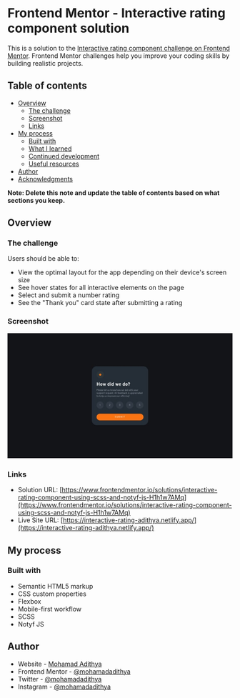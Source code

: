 # Frontend Mentor - Interactive rating component solution

This is a solution to the [Interactive rating component challenge on Frontend Mentor](https://www.frontendmentor.io/challenges/interactive-rating-component-koxpeBUmI). Frontend Mentor challenges help you improve your coding skills by building realistic projects. 

## Table of contents

- [Overview](#overview)
  - [The challenge](#the-challenge)
  - [Screenshot](#screenshot)
  - [Links](#links)
- [My process](#my-process)
  - [Built with](#built-with)
  - [What I learned](#what-i-learned)
  - [Continued development](#continued-development)
  - [Useful resources](#useful-resources)
- [Author](#author)
- [Acknowledgments](#acknowledgments)

**Note: Delete this note and update the table of contents based on what sections you keep.**

## Overview

### The challenge

Users should be able to:

- View the optimal layout for the app depending on their device's screen size
- See hover states for all interactive elements on the page
- Select and submit a number rating
- See the "Thank you" card state after submitting a rating

### Screenshot

![](./screenshot.jpg)

### Links

- Solution URL: [https://www.frontendmentor.io/solutions/interactive-rating-component-using-scss-and-notyf-js-H1h1w7AMq](https://www.frontendmentor.io/solutions/interactive-rating-component-using-scss-and-notyf-js-H1h1w7AMq)
- Live Site URL: [https://interactive-rating-adithya.netlify.app/](https://interactive-rating-adithya.netlify.app/)

## My process

### Built with

- Semantic HTML5 markup
- CSS custom properties
- Flexbox
- Mobile-first workflow
- SCSS
- Notyf JS

## Author

- Website - [Mohamad Adithya](https://m-adithya.my.id)
- Frontend Mentor - [@mohamadadithya](https://www.frontendmentor.io/profile/mohamadadithya)
- Twitter - [@mohamadadithya](https://www.twitter.com/mohamadadithya)
- Instagram - [@mohamadadithya](https://www.instagram.com/mohamadadithya)
